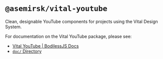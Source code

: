 # `@asemirsk/vital-youtube`

Clean, designable YouTube components for projects using the Vital Design System.

For documentation on the Vital YouTube package, please see:

- [Vital YouTube | BodilessJS Docs](https://johnsonandjohnson.github.io/Bodiless-JS/#/VitalDesignSystem/Components/VitalYouTube/)
- [`doc/` Directory](./doc)
